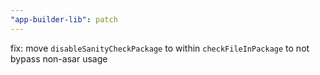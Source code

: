 ```yaml
---
"app-builder-lib": patch
---
```


fix: move `disableSanityCheckPackage` to within `checkFileInPackage` to not bypass non-asar usage
